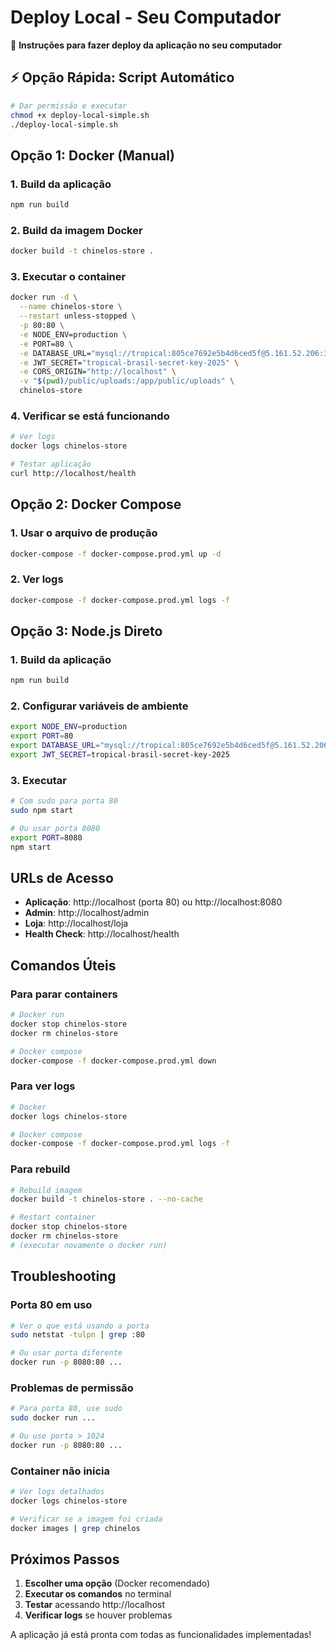 # Deploy Local - Seu Computador

🚀 **Instruções para fazer deploy da aplicação no seu computador**

## ⚡ Opção Rápida: Script Automático

```bash
# Dar permissão e executar
chmod +x deploy-local-simple.sh
./deploy-local-simple.sh
```

## Opção 1: Docker (Manual)

### 1. Build da aplicação
```bash
npm run build
```

### 2. Build da imagem Docker
```bash
docker build -t chinelos-store .
```

### 3. Executar o container
```bash
docker run -d \
  --name chinelos-store \
  --restart unless-stopped \
  -p 80:80 \
  -e NODE_ENV=production \
  -e PORT=80 \
  -e DATABASE_URL="mysql://tropical:805ce7692e5b4d6ced5f@5.161.52.206:3232/tropical" \
  -e JWT_SECRET="tropical-brasil-secret-key-2025" \
  -e CORS_ORIGIN="http://localhost" \
  -v "$(pwd)/public/uploads:/app/public/uploads" \
  chinelos-store
```

### 4. Verificar se está funcionando
```bash
# Ver logs
docker logs chinelos-store

# Testar aplicação
curl http://localhost/health
```

## Opção 2: Docker Compose

### 1. Usar o arquivo de produção
```bash
docker-compose -f docker-compose.prod.yml up -d
```

### 2. Ver logs
```bash
docker-compose -f docker-compose.prod.yml logs -f
```

## Opção 3: Node.js Direto

### 1. Build da aplicação
```bash
npm run build
```

### 2. Configurar variáveis de ambiente
```bash
export NODE_ENV=production
export PORT=80
export DATABASE_URL="mysql://tropical:805ce7692e5b4d6ced5f@5.161.52.206:3232/tropical"
export JWT_SECRET=tropical-brasil-secret-key-2025
```

### 3. Executar
```bash
# Com sudo para porta 80
sudo npm start

# Ou usar porta 8080
export PORT=8080
npm start
```

## URLs de Acesso

- **Aplicação**: http://localhost (porta 80) ou http://localhost:8080
- **Admin**: http://localhost/admin
- **Loja**: http://localhost/loja
- **Health Check**: http://localhost/health

## Comandos Úteis

### Para parar containers
```bash
# Docker run
docker stop chinelos-store
docker rm chinelos-store

# Docker compose
docker-compose -f docker-compose.prod.yml down
```

### Para ver logs
```bash
# Docker
docker logs chinelos-store

# Docker compose
docker-compose -f docker-compose.prod.yml logs -f
```

### Para rebuild
```bash
# Rebuild imagem
docker build -t chinelos-store . --no-cache

# Restart container
docker stop chinelos-store
docker rm chinelos-store
# (executar novamente o docker run)
```

## Troubleshooting

### Porta 80 em uso
```bash
# Ver o que está usando a porta
sudo netstat -tulpn | grep :80

# Ou usar porta diferente
docker run -p 8080:80 ...
```

### Problemas de permissão
```bash
# Para porta 80, use sudo
sudo docker run ...

# Ou use porta > 1024
docker run -p 8080:80 ...
```

### Container não inicia
```bash
# Ver logs detalhados
docker logs chinelos-store

# Verificar se a imagem foi criada
docker images | grep chinelos
```

## Próximos Passos

1. **Escolher uma opção** (Docker recomendado)
2. **Executar os comandos** no terminal
3. **Testar** acessando http://localhost
4. **Verificar logs** se houver problemas

A aplicação já está pronta com todas as funcionalidades implementadas!
